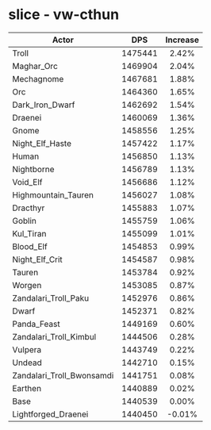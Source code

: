 # slice - vw-cthun
| Actor | DPS | Increase |
|---|:---:|:---:|
|Troll|1475441|2.42%|
|Maghar_Orc|1469904|2.04%|
|Mechagnome|1467681|1.88%|
|Orc|1464360|1.65%|
|Dark_Iron_Dwarf|1462692|1.54%|
|Draenei|1460069|1.36%|
|Gnome|1458556|1.25%|
|Night_Elf_Haste|1457422|1.17%|
|Human|1456850|1.13%|
|Nightborne|1456789|1.13%|
|Void_Elf|1456686|1.12%|
|Highmountain_Tauren|1456027|1.08%|
|Dracthyr|1455883|1.07%|
|Goblin|1455759|1.06%|
|Kul_Tiran|1455099|1.01%|
|Blood_Elf|1454853|0.99%|
|Night_Elf_Crit|1454587|0.98%|
|Tauren|1453784|0.92%|
|Worgen|1453085|0.87%|
|Zandalari_Troll_Paku|1452976|0.86%|
|Dwarf|1452371|0.82%|
|Panda_Feast|1449169|0.60%|
|Zandalari_Troll_Kimbul|1444506|0.28%|
|Vulpera|1443749|0.22%|
|Undead|1442710|0.15%|
|Zandalari_Troll_Bwonsamdi|1441751|0.08%|
|Earthen|1440889|0.02%|
|Base|1440539|0.00%|
|Lightforged_Draenei|1440450|-0.01%|
